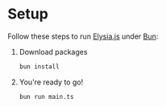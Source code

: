 # Setup

Follow these steps to run [Elysia.js](https://elysiajs.com) under [Bun](https://bun.sh):

1. Download packages
    ```bash
    bun install
    ```
2. You're ready to go!
    ```bash
    bun run main.ts
    ```
